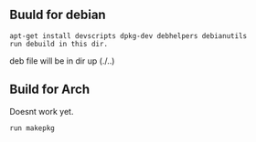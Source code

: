 Buuld for debian
----------------

```
apt-get install devscripts dpkg-dev debhelpers debianutils
run debuild in this dir.
```

deb file will be in dir up (./..)


Build for Arch
--------------

Doesnt work yet.

```
run makepkg
```
